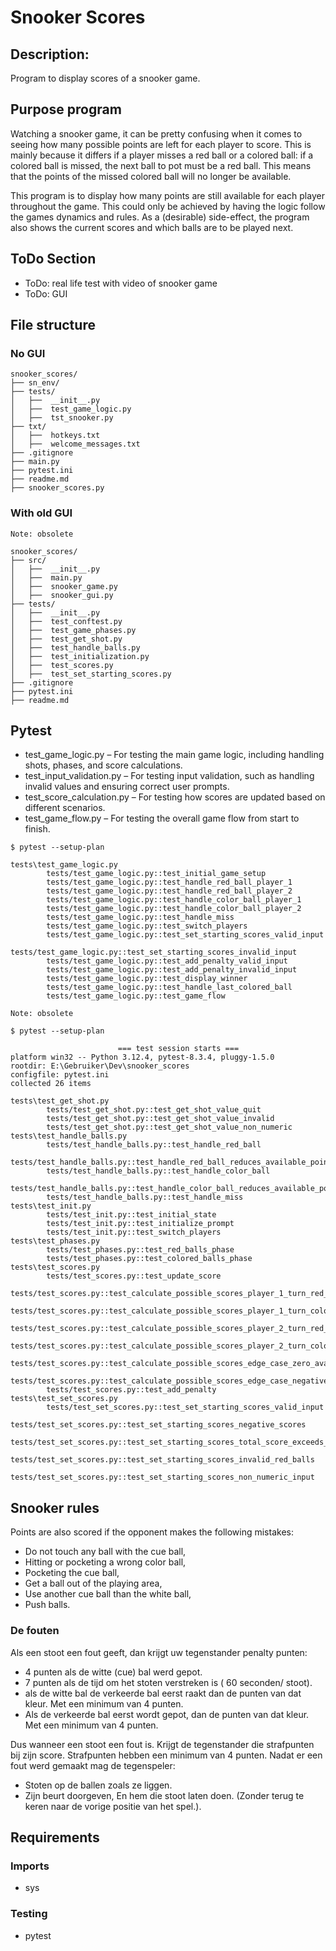 # Snooker Scores

## Description:
Program to display scores of a snooker game.

## Purpose program
Watching a snooker game, it can be pretty confusing when it comes to seeing how many possible points are left for each player to score. This is mainly because it differs if a player misses a red ball or a colored ball: if a colored ball is missed, the next ball to pot must be a red ball. This means that the points of the missed colored ball will no longer be available.

This program is to display how many points are still available for each player throughout the game. This could only be achieved by having the logic follow the games dynamics and rules. As a (desirable) side-effect, the program also shows the current scores and which balls are to be played next. 

## ToDo Section
- ToDo: real life test with video of snooker game
- ToDo: GUI


## File structure

### No GUI

```
snooker_scores/
├── sn_env/
├── tests/
│   ├──  __init__.py
│   ├──  test_game_logic.py
│   ├──  tst_snooker.py
├── txt/
│   ├──  hotkeys.txt
│   ├──  welcome_messages.txt
├── .gitignore 
├── main.py 
├── pytest.ini 
├── readme.md 
├── snooker_scores.py 

```


### With old GUI

```
Note: obsolete

snooker_scores/ 
├── src/ 
│   ├──  __init__.py
│   ├──  main.py
│   ├──  snooker_game.py
│   ├──  snooker_gui.py
├── tests/
│   ├──  __init__.py
│   ├──  test_conftest.py
│   ├──  test_game_phases.py
│   ├──  test_get_shot.py
│   ├──  test_handle_balls.py
│   ├──  test_initialization.py
│   ├──  test_scores.py
│   ├──  test_set_starting_scores.py
├── .gitignore 
├── pytest.ini 
├── readme.md

```


## Pytest

- test_game_logic.py – For testing the main game logic, including handling shots, phases, and score calculations.
- test_input_validation.py – For testing input validation, such as handling invalid values and ensuring correct user prompts.
- test_score_calculation.py – For testing how scores are updated based on different scenarios.
- test_game_flow.py – For testing the overall game flow from start to finish.


```
$ pytest --setup-plan

tests\test_game_logic.py
        tests/test_game_logic.py::test_initial_game_setup
        tests/test_game_logic.py::test_handle_red_ball_player_1
        tests/test_game_logic.py::test_handle_red_ball_player_2
        tests/test_game_logic.py::test_handle_color_ball_player_1
        tests/test_game_logic.py::test_handle_color_ball_player_2
        tests/test_game_logic.py::test_handle_miss
        tests/test_game_logic.py::test_switch_players
        tests/test_game_logic.py::test_set_starting_scores_valid_input
        tests/test_game_logic.py::test_set_starting_scores_invalid_input
        tests/test_game_logic.py::test_add_penalty_valid_input
        tests/test_game_logic.py::test_add_penalty_invalid_input
        tests/test_game_logic.py::test_display_winner
        tests/test_game_logic.py::test_handle_last_colored_ball
        tests/test_game_logic.py::test_game_flow
```


```
Note: obsolete

$ pytest --setup-plan

                        === test session starts ===
platform win32 -- Python 3.12.4, pytest-8.3.4, pluggy-1.5.0
rootdir: E:\Gebruiker\Dev\snooker_scores
configfile: pytest.ini
collected 26 items

tests\test_get_shot.py 
        tests/test_get_shot.py::test_get_shot_value_quit
        tests/test_get_shot.py::test_get_shot_value_invalid
        tests/test_get_shot.py::test_get_shot_value_non_numeric
tests\test_handle_balls.py 
        tests/test_handle_balls.py::test_handle_red_ball
        tests/test_handle_balls.py::test_handle_red_ball_reduces_available_points
        tests/test_handle_balls.py::test_handle_color_ball
        tests/test_handle_balls.py::test_handle_color_ball_reduces_available_points
        tests/test_handle_balls.py::test_handle_miss
tests\test_init.py 
        tests/test_init.py::test_initial_state
        tests/test_init.py::test_initialize_prompt
        tests/test_init.py::test_switch_players
tests\test_phases.py 
        tests/test_phases.py::test_red_balls_phase
        tests/test_phases.py::test_colored_balls_phase
tests\test_scores.py 
        tests/test_scores.py::test_update_score
        tests/test_scores.py::test_calculate_possible_scores_player_1_turn_red_needed_next
        tests/test_scores.py::test_calculate_possible_scores_player_1_turn_colored_needed_next
        tests/test_scores.py::test_calculate_possible_scores_player_2_turn_red_needed_next
        tests/test_scores.py::test_calculate_possible_scores_player_2_turn_colored_needed_next
        tests/test_scores.py::test_calculate_possible_scores_edge_case_zero_available_points
        tests/test_scores.py::test_calculate_possible_scores_edge_case_negative_scores
        tests/test_scores.py::test_add_penalty
tests\test_set_scores.py 
        tests/test_set_scores.py::test_set_starting_scores_valid_input
        tests/test_set_scores.py::test_set_starting_scores_negative_scores
        tests/test_set_scores.py::test_set_starting_scores_total_score_exceeds_147
        tests/test_set_scores.py::test_set_starting_scores_invalid_red_balls
        tests/test_set_scores.py::test_set_starting_scores_non_numeric_input
```



## Snooker rules
Points are also scored if the opponent makes the following mistakes:
- Do not touch any ball with the cue ball,
- Hitting or pocketing a wrong color ball,
- Pocketing the cue ball,
- Get a ball out of the playing area,
- Use another cue ball than the white ball,
- Push balls.

### De fouten
Als een stoot een fout geeft, dan krijgt uw tegenstander penalty punten:

- 4 punten als de witte (cue) bal werd gepot.
- 7 punten als de tijd om het stoten verstreken is ( 60 seconden/ stoot).
- als de witte bal de verkeerde bal eerst raakt dan de punten van dat kleur. Met een minimum van 4 punten.
- Als de verkeerde bal eerst wordt gepot, dan de punten van dat kleur. Met een minimum van 4 punten.

Dus wanneer een stoot een fout is. Krijgt de tegenstander die strafpunten bij zijn score.
Strafpunten hebben een minimum van 4 punten.
Nadat er een fout werd gemaakt mag de tegenspeler:

- Stoten op de ballen zoals ze liggen.
- Zijn beurt doorgeven, En hem die stoot laten doen. (Zonder terug te keren naar de vorige positie van het spel.).

## Requirements

### Imports
- sys

### Testing
- pytest
